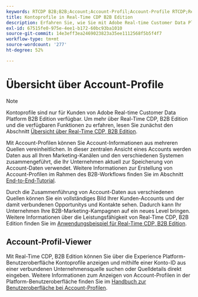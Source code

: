 ```yaml
---
keywords: RTCDP B2B;B2B;Account;Account-Profil;Account-Profile RTCDP;Real-Time Customer Data Platform;
title: Kontoprofile in Real-Time CDP B2B Edition
description: Erfahren Sie, wie Sie mit Adobe Real-time Customer Data Platform B2B Edition Kontoinformationen aus mehreren Quellen mithilfe von Kontoprofilen vereinheitlichen können.
exl-id: 67515fe0-975e-4ee1-b172-60bc93ba1010
source-git-commit: 14e3eff3ea2469023823a35ee1112568f5b5f4f7
workflow-type: tm+mt
source-wordcount: '277'
ht-degree: 52%

---
```


# Übersicht über Account-Profile

>[!NOTE]
>
>Kontoprofile sind nur für Kunden von Adobe Real-time Customer Data Platform B2B Edition verfügbar. Um mehr über Real-Time CDP, B2B Edition und die verfügbaren Funktionen zu erfahren, lesen Sie zunächst den Abschnitt [Übersicht über Real-Time CDP, B2B Edition](../b2b-overview.md).

Mit Account-Profilen können Sie Account-Informationen aus mehreren Quellen vereinheitlichen. In dieser zentralen Ansicht eines Accounts werden Daten aus all Ihren Marketing-Kanälen und den verschiedenen Systemen zusammengeführt, die Ihr Unternehmen aktuell zur Speicherung von Account-Daten verwendet. Weitere Informationen zur Erstellung von Account-Profilen im Rahmen des B2B-Workflows finden Sie im Abschnitt [End-to-End-Tutorial](../b2b-tutorial.md).

Durch die Zusammenführung von Account-Daten aus verschiedenen Quellen können Sie ein vollständiges Bild Ihrer Kunden-Accounts und der damit verbundenen Opportunitys und Kontakte sehen. Dadurch kann Ihr Unternehmen Ihre B2B-Marketing-Kampagnen auf ein neues Level bringen. Weitere Informationen über die Leistungsfähigkeit von Real-Time CDP, B2B Edition finden Sie im [Anwendungsbeispiel für Real-Time CDP, B2B Edition](../b2b-use-case.md).

## Account-Profil-Viewer

Mit Real-Time CDP, B2B Edition können Sie über die Experience Platform-Benutzeroberfläche Kontoprofile anzeigen und mithilfe einer Konto-ID aus einer verbundenen Unternehmensquelle suchen oder Quelldetails direkt eingeben. Weitere Informationen zum Anzeigen von Account-Profilen in der Platform-Benutzeroberfläche finden Sie im [Handbuch zur Benutzeroberfläche bei Account-Profilen](account-profile-ui-guide.md).
